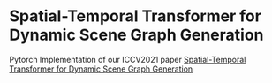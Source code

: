 # Spatial-Temporal Transformer for Dynamic Scene Graph Generation
Pytorch Implementation of our ICCV2021 paper [Spatial-Temporal Transformer for Dynamic Scene Graph Generation](https://arxiv.org/abs/2107.12309)
